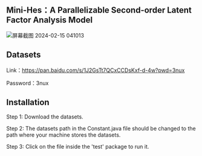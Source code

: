 ## Mini-Hes：A Parallelizable Second-order Latent Factor Analysis Model

![屏幕截图 2024-02-15 041013](https://github.com/Goallow/Mini-Hes/assets/23376459/7e909dbf-72f7-4ac5-b25b-17254fb461b3)

## Datasets
Link：https://pan.baidu.com/s/1J2GsTt7QCxCCDsKxf-d-4w?pwd=3nux 

Password：3nux 

## Installation
Step 1: Download the datasets.

Step 2: The datasets path in the Constant.java file should be changed to the path where your machine stores the datasets.

Step 3: Click on the file inside the 'test' package to run it.
